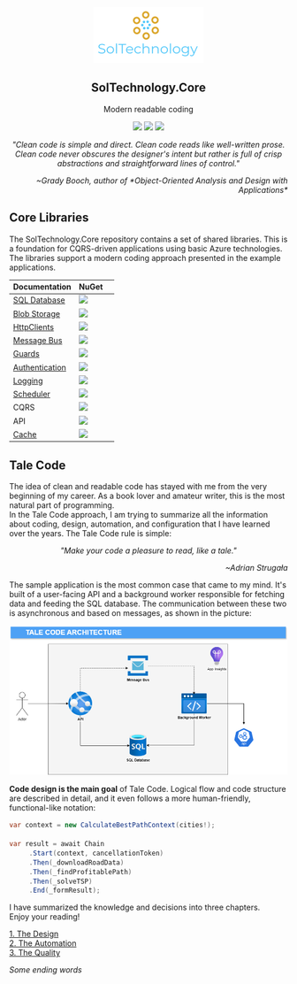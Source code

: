 

<p align="center">
    <img alt="SolTechnology-logo" src="./docs/logo.png" width="200">
</p>

<h2 align="center">
  SolTechnology.Core
</h2>

<p align="center">
 <a>Modern readable coding</a>
</p>

<p align="center">
 <a href="https://www.nuget.org/packages?q=SolTechnology"><img src="https://img.shields.io/badge/Version-v0.2-blue?logo=nuget"></a>
 <a href="https://github.com/AdrianStrugala/SolTechnology.Core/actions"><img src="https://github.com/AdrianStrugala/SolTechnology.Core/actions/workflows/publishPackages.yml/badge.svg"></a>
 <a href="https://github.com/AdrianStrugala/SolTechnology.Core"><img src="https://badgen.net/badge/%E2%AD%90Stars/%E2%98%853%E2%98%85/yellow"></a>
</p>

<i>
<p align="center">
"Clean code is simple and direct. Clean code reads like well-written prose. Clean code never obscures the designer's intent but rather is full of crisp abstractions and straightforward lines of control."
</p>
<p align="right">
~Grady Booch, author of *Object-Oriented Analysis and Design with Applications*
</p>
</i>

## Core Libraries

The SolTechnology.Core repository contains a set of shared libraries. This is a foundation for CQRS-driven applications using basic Azure technologies. The libraries support a modern coding approach presented in the example applications.

| Documentation                                                                                                        | NuGet                                                                                                                                                   |    |
|----------------------------------------------------------------------------------------------------------------------|---------------------------------------------------------------------------------------------------------------------------------------------------------|----|
| [SQL Database](https://github.com/AdrianStrugala/SolTechnology.Core/tree/master/docs/Sql.md)                         | <a href="https://www.nuget.org/packages/SolTechnology.Core.Sql/"><img src="https://badgen.net/badge/Downloads/1100/?icon=nuget"></a>                    |    |
| [Blob Storage](https://github.com/AdrianStrugala/SolTechnology.Core/tree/master/docs/Blob.md)                        | <a href="https://www.nuget.org/packages/SolTechnology.Core.BlobStorage/"><img src="https://badgen.net/badge/Downloads/1000/?icon=nuget"></a>             |    |
| [HttpClients](https://github.com/AdrianStrugala/SolTechnology.Core/tree/master/docs/Clients.md)                      | <a href="https://www.nuget.org/packages/SolTechnology.Core.ApiClient/"><img src="https://badgen.net/badge/Downloads/1400/?icon=nuget"></a>               |    |
| [Message Bus](https://github.com/AdrianStrugala/SolTechnology.Core/tree/master/docs/Bus.md)                          | <a href="https://www.nuget.org/packages/SolTechnology.Core.MessageBus/"><img src="https://badgen.net/badge/Downloads/1000/?icon=nuget"></a>              |    |
| [Guards](https://github.com/AdrianStrugala/SolTechnology.Core/tree/master/docs/Guards.md)                            | <a href="https://www.nuget.org/packages/SolTechnology.Core.Guards/"><img src="https://badgen.net/badge/Downloads/1000/?icon=nuget"></a>                  |    |
| [Authentication](https://github.com/AdrianStrugala/SolTechnology.Core/tree/master/docs/Auth.md)                      | <a href="https://www.nuget.org/packages/SolTechnology.Core.Authentication/"><img src="https://badgen.net/badge/Downloads/700/?icon=nuget"></a>            |    |
| [Logging](https://github.com/AdrianStrugala/SolTechnology.Core/tree/master/docs/Log.md)                              | <a href="https://www.nuget.org/packages/SolTechnology.Core.Logging/"><img src="https://badgen.net/badge/Downloads/700/?icon=nuget"></a>                   |    |
| [Scheduler](https://github.com/AdrianStrugala/SolTechnology.Core/tree/master/docs/Cron.md)                           | <a href="https://www.nuget.org/packages/SolTechnology.Core.Scheduler/"><img src="https://badgen.net/badge/Downloads/100/?icon=nuget"></a>                 |    |
| CQRS                                                                                                                 | <a href="https://www.nuget.org/packages/SolTechnology.Core.CQRS/"><img src="https://badgen.net/badge/Downloads/800/?icon=nuget"></a>                      |    |
| API                                                                                                                  | <a href="https://www.nuget.org/packages/SolTechnology.Core.Api/"><img src="https://badgen.net/badge/Downloads/500/?icon=nuget"></a>                       |    |
| [Cache](https://github.com/AdrianStrugala/SolTechnology.Core/tree/master/docs/Cache.md)                              | <a href="https://www.nuget.org/packages/SolTechnology.Core.Cache/"><img src="https://badgen.net/badge/Downloads/100/?icon=nuget"></a>                     |    |

## Tale Code

The idea of clean and readable code has stayed with me from the very beginning of my career. As a book lover and amateur writer, this is the most natural part of programming.\
In the Tale Code approach, I am trying to summarize all the information about coding, design, automation, and configuration that I have learned over the years. The Tale Code rule is simple:

<i>
<p align="center">
"Make your code a pleasure to read, like a tale."
</p>
<p align="right">
~Adrian Strugała
</p>
</i>

The sample application is the most common case that came to my mind. It's built of a user-facing API and a background worker responsible for fetching data and feeding the SQL database. The communication between these two is asynchronous and based on messages, as shown in the picture:

![design](./docs/taleCodeArchitecture.png)

<p>
<b>Code design is the main goal</b> of Tale Code. Logical flow and code structure are described in detail, and it even follows a more human-friendly, functional-like notation:

```csharp
var context = new CalculateBestPathContext(cities!);

var result = await Chain
     .Start(context, cancellationToken)
     .Then(_downloadRoadData)
     .Then(_findProfitablePath)
     .Then(_solveTSP)
     .End(_formResult);
```


I have summarized the knowledge and decisions into three chapters.\
Enjoy your reading! 
</p>


[1. The Design](https://github.com/AdrianStrugala/SolTechnology.Core/tree/master/docs/theDesign.md) \
[2. The Automation](https://github.com/AdrianStrugala/SolTechnology.Core/tree/master/docs/theAutomation.md) \
[3. The Quality](https://github.com/AdrianStrugala/SolTechnology.Core/tree/master/docs/theQuality.md)

*Some ending words*



